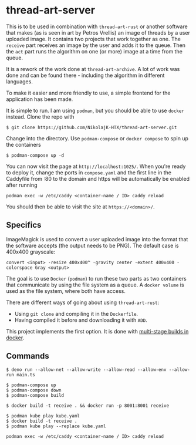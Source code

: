 # thread-art-server
This is to be used in combination with `thread-art-rust` or another software 
that makes (as is seen in art by Petros Vrellis) an image of threads by
a user uploaded image. It contains two projects that work together as one.
The `receive` part receives an image by the user and adds it to the queue.
Then the `act` part runs the algorithm on one (or more) image at a 
time from the queue.

It is a rework of the work done at `thread-art-archive`. A lot of work was 
done and can be found there - including the algorithm in different languages.

To make it easier and more friendly to use, a simple frontend for the 
application has been made.

It is simple to run. I am using `podman`, but you should be able to use
`docker` instead. Clone the repo with
```
$ git clone https://github.com/NikolajK-HTX/thread-art-server.git
```
Change into the directory. Use `podman-compose` or `docker compose` to
spin up the containers
```
$ podman-compose up -d
```
You can now visit the page at `http://localhost:1025/`. When you're ready to
deploy it, change the ports in `compose.yaml` and the first line in the 
Caddyfile from :80 to the domain and https will be automatically be enabled
after running
```
podman exec -w /etc/caddy <container-name / ID> caddy reload
```
You should then be able to visit the site at `https://<domain>/`.

## Specifics
ImageMagick is used to convert a user uploaded image into the format that the
software accepts (the output needs to be PNG). The default case is 400x400 grayscale:
```
convert <input> -resize 400x400^ -gravity center -extent 400x400 -colorspace Gray <output>
```

The goal is to use `Docker` (`podman`) to run these two parts as two 
containers that communicate by using the file system as a queue. A 
`docker volume` is used as the file system, where both have access.

There are different ways of going about using `thread-art-rust`:
- Using `git clone` and compiling it in the `Dockerfile`.
- Having compiled it before and downloading it with `ADD`.

This project implements the first option. It is done with
[multi-stage builds in docker](https://docs.docker.com/build/building/multi-stage/).

## Commands
```
$ deno run --allow-net --allow-write --allow-read --allow-env --allow-run main.ts
```

```
$ podman-compose up
$ podman-compose down
$ podman-compose build
```

```
$ docker build -t receive . && docker run -p 8001:8001 receive
```

```
$ podman kube play kube.yaml
$ docker build -t receive .
$ podman kube play --replace kube.yaml
```

```
podman exec -w /etc/caddy <container-name / ID> caddy reload
```
